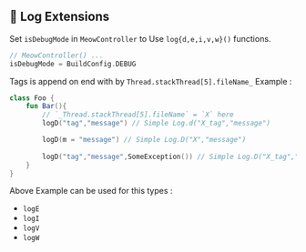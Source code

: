 ## 📃 Log Extensions

Set `isDebugMode` in `MeowController` to Use `log{d,e,i,v,w}()`  functions.

```kotlin
// MeowController() ...
isDebugMode = BuildConfig.DEBUG
```

Tags is append on end with by `Thread.stackThread[5].fileName_` Example : 
```kotlin
class Foo {
    fun Bar(){
        // `_Thread.stackThread[5].fileName` = `X` here
		logD("tag","message") // Simple Log.d("X_tag","message")

        logD(m = "message") // Simple Log.D("X","message")
        
        logD("tag","message",SomeException()) // Simple Log.D("X_tag","message",SomeException())
    }
}
```

Above Example can be used for this types :

 - `logE`
 - `logI`
 - `logV`
 - `logW`

 
<!--stackedit_data:
eyJoaXN0b3J5IjpbODM0NTg1MTc5XX0=
-->